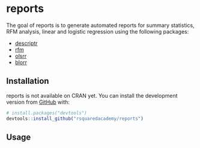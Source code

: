 
<!-- README.md is generated from README.Rmd. Please edit that file -->
reports
=======

The goal of reports is to generate automated reports for summary statistics, RFM analysis, linear and logistic regression using the following packages:

-   [descriptr](https://descriptr.rsquaredacademy.com)
-   [rfm](https://rfm.rsquaredacademy.com)
-   [olsrr](https://olsrr.rsquaredacademy.com)
-   [blorr](https://blorr.rsquaredacademy.com)

Installation
------------

reports is not available on CRAN yet. You can install the development version from [GitHub](https://github.com/) with:

``` r
# install.packages("devtools")
devtools::install_github("rsquaredacademy/reports")
```

Usage
-----
